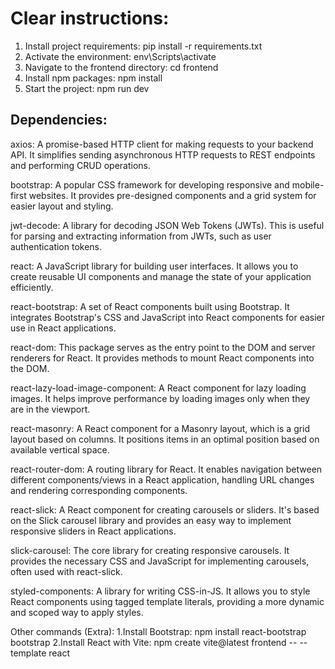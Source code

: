 # Clear instructions:

1. Install project requirements: pip install -r requirements.txt 
2. Activate the environment: env\Scripts\activate 
3. Navigate to the frontend directory: cd frontend 
4. Install npm packages: npm install 
5. Start the project: npm run dev

## Dependencies:

axios: A promise-based HTTP client for making requests to your backend API. It simplifies sending asynchronous HTTP requests to REST endpoints and performing CRUD operations.

bootstrap: A popular CSS framework for developing responsive and mobile-first websites. It provides pre-designed components and a grid system for easier layout and styling.

jwt-decode: A library for decoding JSON Web Tokens (JWTs). This is useful for parsing and extracting information from JWTs, such as user authentication tokens.

react: A JavaScript library for building user interfaces. It allows you to create reusable UI components and manage the state of your application efficiently.

react-bootstrap: A set of React components built using Bootstrap. It integrates Bootstrap's CSS and JavaScript into React components for easier use in React applications.

react-dom: This package serves as the entry point to the DOM and server renderers for React. It provides methods to mount React components into the DOM.

react-lazy-load-image-component: A React component for lazy loading images. It helps improve performance by loading images only when they are in the viewport.

react-masonry: A React component for a Masonry layout, which is a grid layout based on columns. It positions items in an optimal position based on available vertical space.

react-router-dom: A routing library for React. It enables navigation between different components/views in a React application, handling URL changes and rendering corresponding components.

react-slick: A React component for creating carousels or sliders. It's based on the Slick carousel library and provides an easy way to implement responsive sliders in React applications.

slick-carousel: The core library for creating responsive carousels. It provides the necessary CSS and JavaScript for implementing carousels, often used with react-slick.

styled-components: A library for writing CSS-in-JS. It allows you to style React components using tagged template literals, providing a more dynamic and scoped way to apply styles.

Other commands (Extra):
1.Install Bootstrap: npm install react-bootstrap bootstrap 2.Install React with Vite: npm create vite@latest frontend -- --template react
